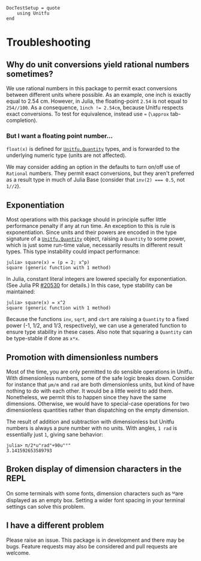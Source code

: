 ```@meta
DocTestSetup = quote
    using Unitfu
end
```
# Troubleshooting

## Why do unit conversions yield rational numbers sometimes?

We use rational numbers in this package to permit exact conversions
between different units where possible. As an example, one inch is exactly equal
to 2.54 cm. However, in Julia, the floating-point `2.54` is not equal to
`254//100`. As a consequence, `1inch != 2.54cm`, because Unitfu respects exact
conversions. To test for equivalence, instead use `≈` (`\approx`
tab-completion).

### But I want a floating point number...

`float(x)` is defined for [`Unitfu.Quantity`](@ref) types,
and is forwarded to the underlying numeric type (units are not affected).

We may consider adding an option in the defaults to turn on/off use of `Rational`
numbers. They permit exact conversions, but they aren't preferred as a result
type in much of Julia Base (consider that `inv(2) === 0.5`, not `1//2`).

## Exponentiation

Most operations with this package should in principle suffer little performance
penalty if any at run time. An exception to this is rule is exponentiation.
Since units and their powers are encoded in the type signature of a
[`Unitfu.Quantity`](@ref) object, raising a `Quantity` to some power, which is
just some run-time value, necessarily results in different result types.
This type instability could impact performance:

```jldoctest
julia> square(x) = (p = 2; x^p)
square (generic function with 1 method)
```

In Julia, constant literal integers are lowered specially for exponentiation.
(See Julia PR [#20530](https://github.com/JuliaLang/julia/pull/20530) for details.)
In this case, type stability can be maintained:

```jldoctest
julia> square(x) = x^2
square (generic function with 1 method)
```

Because the functions `inv`, `sqrt`, and `cbrt` are raising a `Quantity` to a fixed
power (-1, 1/2, and 1/3, respectively), we can use a generated function to ensure
type stability in these cases. Also note that squaring a `Quantity` can be
type-stable if done as `x*x`.

## Promotion with dimensionless numbers

Most of the time, you are only permitted to do sensible operations in Unitfu.
With dimensionless numbers, some of the safe logic breaks down. Consider for
instance that `μm/m` and `rad` are both dimensionless units, but kind of have
nothing to do with each other. It would be a little weird to add them. Nonetheless,
we permit this to happen since they have the same dimensions. Otherwise, we
would have to special-case operations for two dimensionless quantities rather
than dispatching on the empty dimension.

The result of addition and subtraction with dimensionless but Unitfu numbers
is always a pure number with no units. With angles, `1 rad` is essentially just
`1`, giving sane behavior:

```jldoctest
julia> π/2*u"rad"+90u"°"
3.141592653589793
```

## Broken display of dimension characters in the REPL

On some terminals with some fonts, dimension characters such as ᴹare displayed as an 
empty box. Setting a wider font spacing in your terminal settings can solve this problem.

## I have a different problem

Please raise an issue. This package is in development and there may be bugs.
Feature requests may also be considered and pull requests are welcome.
